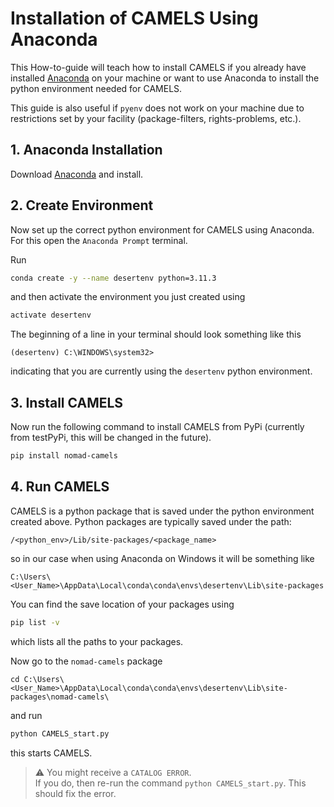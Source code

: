 # Installation of CAMELS Using Anaconda
This How-to-guide will teach how to install CAMELS if you already have installed [Anaconda](https://www.anaconda.com/) on your machine or want to use Anaconda to install the python environment needed for CAMELS. 

This guide is also useful if `pyenv` does not work on your machine due to restrictions set by your facility (package-filters, rights-problems, etc.). 

## 1. Anaconda Installation
Download [Anaconda](https://www.anaconda.com/download) and install. 
## 2. Create Environment
Now set up the correct python environment for CAMELS using Anaconda. For this open the `Anaconda Prompt` terminal. 

Run 

```bash
conda create -y --name desertenv python=3.11.3 
```
and then activate the environment you just created using

```bash
activate desertenv
```
The beginning of a line in your terminal should look something like this  
```
(desertenv) C:\WINDOWS\system32> 
```
indicating that you are currently using the `desertenv` python environment.
## 3. Install CAMELS
Now run the following command to install CAMELS from PyPi (currently from testPyPi, this will be changed in the future).

```bash
pip install nomad-camels
```

## 4. Run CAMELS
CAMELS is a python package that is saved under the python environment created above. Python packages are typically saved under the path:
```
/<python_env>/Lib/site-packages/<package_name>
``` 
so in our case when using Anaconda on Windows it will be something like

```
C:\Users\<User_Name>\AppData\Local\conda\conda\envs\desertenv\Lib\site-packages
```

You can find the save location of your packages using 

```bash
pip list -v
```
which lists all the paths to your packages.

Now go to the `nomad-camels` package 
```
cd C:\Users\<User_Name>\AppData\Local\conda\conda\envs\desertenv\Lib\site-packages\nomad-camels\
```
and run 
```bash
python CAMELS_start.py
```
this starts CAMELS.

> &#9888; You might receive a `CATALOG ERROR`.\
> If you do, then re-run the command `python CAMELS_start.py`. This should fix the error.
